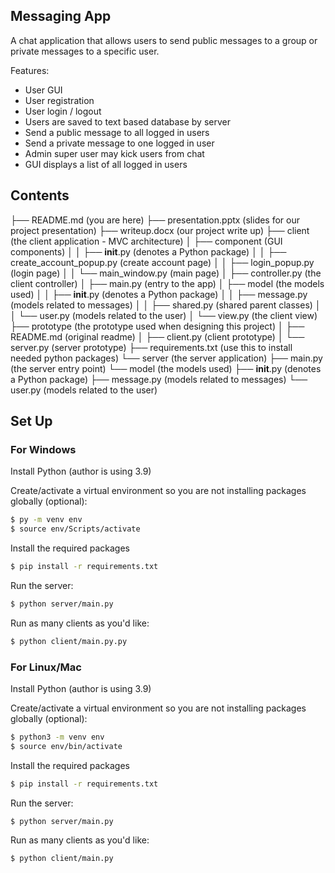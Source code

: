## Messaging App

A chat application that allows users to send public messages to a group or private messages to a specific user.

Features:

- User GUI
- User registration
- User login / logout
- Users are saved to text based database by server
- Send a public message to all logged in users
- Send a private message to one logged in user
- Admin super user may kick users from chat
- GUI displays a list of all logged in users


## Contents

├── README.md  (you are here)
├── presentation.pptx  (slides for our project presentation)
├── writeup.docx  (our project write up)
├── client  (the client application - MVC architecture)
│   ├── component  (GUI components)
│   │   ├── __init__.py  (denotes a Python package)
│   │   ├── create_account_popup.py  (create account page)
│   │   ├── login_popup.py  (login page)
│   │   └── main_window.py  (main page)
│   ├── controller.py  (the client controller)
│   ├── main.py  (entry to the app)
│   ├── model  (the models used)
│   │   ├── __init__.py  (denotes a Python package)
│   │   ├── message.py  (models related to messages)
│   │   ├── shared.py  (shared parent classes)
│   │   └── user.py  (models related to the user)
│   └── view.py  (the client view)
├── prototype  (the prototype used when designing this project)
│   ├── README.md  (original readme)
│   ├── client.py  (client prototype)
│   └── server.py  (server prototype)
├── requirements.txt  (use this to install needed python packages)
└── server  (the server application)
    ├── main.py  (the server entry point)
    └── model  (the models used)
        ├── __init__.py  (denotes a Python package)
        ├── message.py  (models related to messages)
        └── user.py  (models related to the user)

## Set Up

### For Windows

Install Python (author is using 3.9)

Create/activate a virtual environment so you are not installing packages globally (optional):

```sh
$ py -m venv env
$ source env/Scripts/activate
```

Install the required packages

```sh
$ pip install -r requirements.txt
```

Run the server:

```sh
$ python server/main.py
```

Run as many clients as you'd like:

```sh
$ python client/main.py.py
```

### For Linux/Mac

Install Python (author is using 3.9)

Create/activate a virtual environment so you are not installing packages globally (optional):

```sh
$ python3 -m venv env
$ source env/bin/activate
```

Install the required packages

```sh
$ pip install -r requirements.txt
```

Run the server:

```sh
$ python server/main.py
```

Run as many clients as you'd like:

```sh
$ python client/main.py
```
